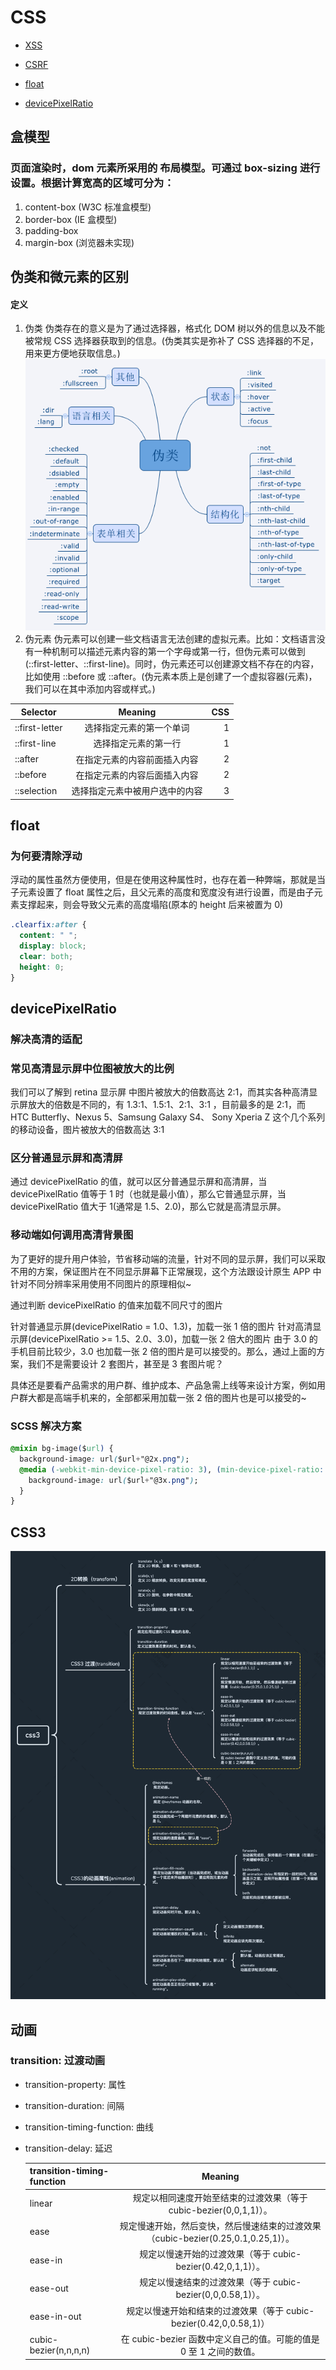 # CSS

- [XSS](#盒模型)

- [CSRF](#伪类和微元素的区别)

- [float](#float)

- [devicePixelRatio](#devicePixelRatio)

## 盒模型

### 页面渲染时，dom 元素所采用的 布局模型。可通过 box-sizing 进行设置。根据计算宽高的区域可分为：

1. content-box (W3C 标准盒模型)
2. border-box (IE 盒模型)
3. padding-box
4. margin-box (浏览器未实现)

## 伪类和微元素的区别

#### 定义

1. 伪类
   伪类存在的意义是为了通过选择器，格式化 DOM 树以外的信息以及不能被常规 CSS 选择器获取到的信息。(伪类其实是弥补了 CSS 选择器的不足，用来更方便地获取信息。)
   ![avatar](/images/img/1575920682-5aa8738170650.png)
2. 伪元素
   伪元素可以创建一些文档语言无法创建的虚拟元素。比如：文档语言没有一种机制可以描述元素内容的第一个字母或第一行，但伪元素可以做到(::first-letter、::first-line)。同时，伪元素还可以创建源文档不存在的内容，比如使用 ::before 或 ::after。(伪元素本质上是创建了一个虚拟容器(元素)，我们可以在其中添加内容或样式。)

| Selector       |            Meaning             | CSS |
| -------------- | :----------------------------: | --: |
| ::first-letter |    选择指定元素的第一个单词    |   1 |
| ::first-line   |      选择指定元素的第一行      |   1 |
| ::after        |  在指定元素的内容前面插入内容  |   2 |
| ::before       |  在指定元素的内容后面插入内容  |   2 |
| ::selection    | 选择指定元素中被用户选中的内容 |   3 |

## float

### 为何要清除浮动

浮动的属性虽然方便使用，但是在使用这种属性时，也存在着一种弊端，那就是当子元素设置了 float 属性之后，且父元素的高度和宽度没有进行设置，而是由子元素支撑起来，则会导致父元素的高度塌陷(原本的 height 后来被置为 0)

```css
.clearfix:after {
  content: " ";
  display: block;
  clear: both;
  height: 0;
}
```

## devicePixelRatio

### 解决高清的适配

### 常见高清显示屏中位图被放大的比例

我们可以了解到 retina 显示屏 中图片被放大的倍数高达 2:1，而其实各种高清显示屏放大的倍数是不同的，有 1.3:1、1.5:1、2:1、3:1 ，目前最多的是 2:1，而 HTC Butterfly、Nexus 5、Samsung Galaxy S4、 Sony Xperia Z 这个几个系列的移动设备，图片被放大的倍数高达 3:1

### 区分普通显示屏和高清屏

通过 devicePixelRatio 的值，就可以区分普通显示屏和高清屏，当 devicePixelRatio 值等于 1 时（也就是最小值），那么它普通显示屏，当 devicePixelRatio 值大于 1(通常是 1.5、2.0)，那么它就是高清显示屏。

### 移动端如何调用高清背景图

为了更好的提升用户体验，节省移动端的流量，针对不同的显示屏，我们可以采取不用的方案，保证图片在不同显示屏幕下正常展现，这个方法跟设计原生 APP 中针对不同分辨率采用使用不同图片的原理相似~

通过判断 devicePixelRatio 的值来加载不同尺寸的图片

针对普通显示屏(devicePixelRatio = 1.0、1.3)，加载一张 1 倍的图片
针对高清显示屏(devicePixelRatio >= 1.5、2.0、3.0)，加载一张 2 倍大的图片
由于 3.0 的手机目前比较少，3.0 也加载一张 2 倍的图片是可以接受的。那么，通过上面的方案，我们不是需要设计 2 套图片，甚至是 3 套图片呢？

具体还是要看产品需求的用户群、维护成本、产品急需上线等来设计方案，例如用户群大都是高端手机来的，全部都采用加载一张 2 倍的图片也是可以接受的~

### SCSS 解决方案

```css
@mixin bg-image($url) {
  background-image: url($url+"@2x.png");
  @media (-webkit-min-device-pixel-ratio: 3), (min-device-pixel-ratio: 3) {
    background-image: url($url+"@3x.png");
  }
}
```

## CSS3

![avatar](/images/img/css3.png)
## 动画

### transition: 过渡动画

- transition-property: 属性
- transition-duration: 间隔
- transition-timing-function: 曲线
- transition-delay: 延迟

  | transition-timing-function |                                      Meaning                                      |
  | -------------------------- | :-------------------------------------------------------------------------------: |
  | linear                     |        规定以相同速度开始至结束的过渡效果（等于 cubic-bezier(0,0,1,1)）。         |
  | ease                       | 规定慢速开始，然后变快，然后慢速结束的过渡效果（cubic-bezier(0.25,0.1,0.25,1)）。 |
  | ease-in                    |            规定以慢速开始的过渡效果（等于 cubic-bezier(0.42,0,1,1)）。            |
  | ease-out                   |            规定以慢速结束的过渡效果（等于 cubic-bezier(0,0,0.58,1)）。            |
  | ease-in-out                |        规定以慢速开始和结束的过渡效果（等于 cubic-bezier(0.42,0,0.58,1)）         |
  | cubic-bezier(n,n,n,n)      |        在 cubic-bezier 函数中定义自己的值。可能的值是 0 至 1 之间的数值。         |
